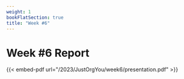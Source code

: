 ```yaml
---
weight: 1
bookFlatSection: true
title: "Week #6"
---
```


# Week #6 Report

{{< embed-pdf url="/2023/JustOrgYou/week6/presentation.pdf" >}}
